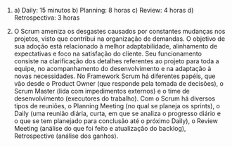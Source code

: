 1. a) Daily: 15 minutos
b) Planning: 8 horas
c) Review: 4 horas
d) Retrospectiva: 3 horas

2. O Scrum ameniza os desgastes causados por constantes mudanças nos projetos, visto que contribui na organização de demandas. O objetivo de sua adoção está relacionado à melhor adaptabilidade, alinhamento de expectativas e foco na satisfação do cliente. Seu funcionamento consiste na clarificação dos detalhes referentes ao projeto para toda a equipe, no acompanhamento do desenvolvimento e na adaptação à novas necessidades. No Framework Scrum há diferentes papéis, que vão desde o Product Owner (que responde pela tomada de decisões), o Scrum Master (lida com impedimentos externos) e o time de desenvolvimento (executores do trabalho). Com o Scrum há diversos tipos de reuniões, o Planning Meeting (no qual se planeja os sprints), o Daily (uma reunião diária, curta, em que se analiza o progresso diário e o que se tem planejado para conclusão até o próximo Daily), o Review Meeting (análise do que foi feito e atualização do backlog), Retrospective (análise dos ganhos).
